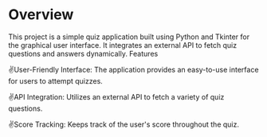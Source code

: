 # Overview

This project is a simple quiz application built using Python and Tkinter for the graphical user interface. It integrates an external API to fetch quiz questions and answers dynamically.
Features

✌️User-Friendly Interface: The application provides an easy-to-use interface for users to attempt quizzes.

✌️API Integration: Utilizes an external API to fetch a variety of quiz questions.

✌️Score Tracking: Keeps track of the user's score throughout the quiz.


